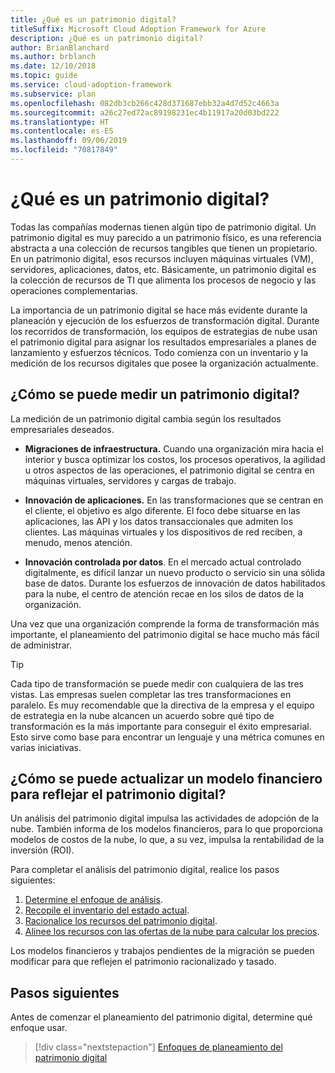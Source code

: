 ```yaml
---
title: ¿Qué es un patrimonio digital?
titleSuffix: Microsoft Cloud Adoption Framework for Azure
description: ¿Qué es un patrimonio digital?
author: BrianBlanchard
ms.author: brblanch
ms.date: 12/10/2018
ms.topic: guide
ms.service: cloud-adoption-framework
ms.subservice: plan
ms.openlocfilehash: 082db3cb266c428d371687ebb32a4d7d52c4663a
ms.sourcegitcommit: a26c27ed72ac89198231ec4b11917a20d03bd222
ms.translationtype: HT
ms.contentlocale: es-ES
ms.lasthandoff: 09/06/2019
ms.locfileid: "70817849"
---
```

<!-- markdownlint-disable MD026 -->

# <a name="what-is-a-digital-estate"></a>¿Qué es un patrimonio digital?

Todas las compañías modernas tienen algún tipo de patrimonio digital. Un patrimonio digital es muy parecido a un patrimonio físico, es una referencia abstracta a una colección de recursos tangibles que tienen un propietario. En un patrimonio digital, esos recursos incluyen máquinas virtuales (VM), servidores, aplicaciones, datos, etc. Básicamente, un patrimonio digital es la colección de recursos de TI que alimenta los procesos de negocio y las operaciones complementarias.

La importancia de un patrimonio digital se hace más evidente durante la planeación y ejecución de los esfuerzos de transformación digital. Durante los recorridos de transformación, los equipos de estrategias de nube usan el patrimonio digital para asignar los resultados empresariales a planes de lanzamiento y esfuerzos técnicos. Todo comienza con un inventario y la medición de los recursos digitales que posee la organización actualmente.

## <a name="how-can-a-digital-estate-be-measured"></a>¿Cómo se puede medir un patrimonio digital?

La medición de un patrimonio digital cambia según los resultados empresariales deseados.

- **Migraciones de infraestructura.** Cuando una organización mira hacia el interior y busca optimizar los costos, los procesos operativos, la agilidad u otros aspectos de las operaciones, el patrimonio digital se centra en máquinas virtuales, servidores y cargas de trabajo.

- **Innovación de aplicaciones.** En las transformaciones que se centran en el cliente, el objetivo es algo diferente. El foco debe situarse en las aplicaciones, las API y los datos transaccionales que admiten los clientes. Las máquinas virtuales y los dispositivos de red reciben, a menudo, menos atención.

- **Innovación controlada por datos**. En el mercado actual controlado digitalmente, es difícil lanzar un nuevo producto o servicio sin una sólida base de datos. Durante los esfuerzos de innovación de datos habilitados para la nube, el centro de atención recae en los silos de datos de la organización.

Una vez que una organización comprende la forma de transformación más importante, el planeamiento del patrimonio digital se hace mucho más fácil de administrar.

> [!TIP]
> Cada tipo de transformación se puede medir con cualquiera de las tres vistas. Las empresas suelen completar las tres transformaciones en paralelo. Es muy recomendable que la directiva de la empresa y el equipo de estrategia en la nube alcancen un acuerdo sobre qué tipo de transformación es la más importante para conseguir el éxito empresarial. Esto sirve como base para encontrar un lenguaje y una métrica comunes en varias iniciativas.

## <a name="how-can-a-financial-model-be-updated-to-reflect-the-digital-estate"></a>¿Cómo se puede actualizar un modelo financiero para reflejar el patrimonio digital?

Un análisis del patrimonio digital impulsa las actividades de adopción de la nube. También informa de los modelos financieros, para lo que proporciona modelos de costos de la nube, lo que, a su vez, impulsa la rentabilidad de la inversión (ROI).

Para completar el análisis del patrimonio digital, realice los pasos siguientes:

1. [Determine el enfoque de análisis](approach.md).
1. [Recopile el inventario del estado actual](inventory.md).
1. [Racionalice los recursos del patrimonio digital](rationalize.md).
1. [Alinee los recursos con las ofertas de la nube para calcular los precios](calculate.md).

Los modelos financieros y trabajos pendientes de la migración se pueden modificar para que reflejen el patrimonio racionalizado y tasado.

## <a name="next-steps"></a>Pasos siguientes

Antes de comenzar el planeamiento del patrimonio digital, determine qué enfoque usar.

> [!div class="nextstepaction"]
> [Enfoques de planeamiento del patrimonio digital](approach.md)
